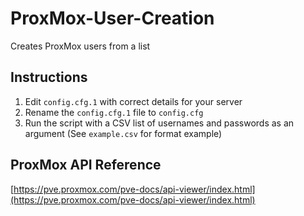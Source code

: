 # ProxMox-User-Creation
Creates ProxMox users from a list

## Instructions
1. Edit `config.cfg.1` with correct details for your server
1. Rename the `config.cfg.1` file to `config.cfg`
1. Run the script with a CSV list of usernames and passwords as an argument (See `example.csv` for format example)



## ProxMox API Reference
[https://pve.proxmox.com/pve-docs/api-viewer/index.html](https://pve.proxmox.com/pve-docs/api-viewer/index.html)